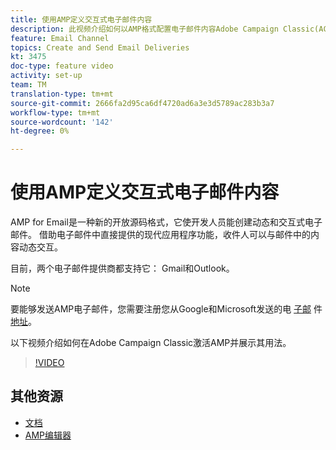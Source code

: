```yaml
---
title: 使用AMP定义交互式电子邮件内容
description: 此视频介绍如何以AMP格式配置电子邮件内容Adobe Campaign Classic(ACC)。
feature: Email Channel
topics: Create and Send Email Deliveries
kt: 3475
doc-type: feature video
activity: set-up
team: TM
translation-type: tm+mt
source-git-commit: 2666fa2d95ca6df4720ad6a3e3d5789ac283b3a7
workflow-type: tm+mt
source-wordcount: '142'
ht-degree: 0%

---
```



# 使用AMP定义交互式电子邮件内容

AMP for Email是一种新的开放源码格式，它使开发人员能创建动态和交互式电子邮件。 借助电子邮件中直接提供的现代应用程序功能，收件人可以与邮件中的内容动态交互。

目前，两个电子邮件提供商都支持它： Gmail和Outlook。

>[!NOTE]
>
>要能够发送AMP电子邮件，您需要注册您从Google和Microsoft发送的电 [子邮](https://developers.google.com/gmail/ampemail/register) 件 [地址](https://docs.microsoft.com/en-us/outlook/amphtml/register-outlook)。

以下视频介绍如何在Adobe Campaign Classic激活AMP并展示其用法。

>[!VIDEO](https://video.tv.adobe.com/v/29940?quality=12&learn=on)

## 其他资源

* [文档](https://docs.adobe.com/content/help/en/campaign-classic/using/sending-messages/sending-emails/defining-the-email-content.html)
* [AMP编辑器](https://playground.amp.dev/)
